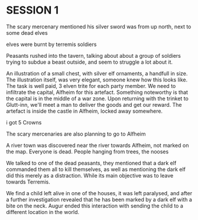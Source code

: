 # SESSION 1

The scary mercenary mentioned his silver sword was from up north, next to some dead elves

elves were burnt by terremis soldiers

Peasants rushed into the tavern, talking about about a group of soldiers trying to subdue a beast outside, and seem to struggle a lot about it.

An illustration of a small chest, with silver elf ornaments, a handfull in size. The illustration itself, was very elegant, someone knew how this looks like. The task is well paid, 3 elven trite for each party member. We need to infiltrate the capital, Alfheim for this artefact. Something noteworthy is that the capital is in the middle of a war zone. Upon returning with the trinket to Glutt-inn, we'll meet a man to deliver the goods and get our reward. The artefact is inside the castle in Alfheim, locked away somewhere.

i got 5 Crowns

The scary mercenaries are also planning to go to Alfheim

A river town was discovered near the river towards Alfheim, not marked on the map. Everyone is dead. People hanging from trees, the nooses 

We talked to one of the dead peasants, they mentioned that a dark elf commanded them all to kill themselves, as well as mentioning the dark elf did this merely as a distraction. While its main objective was to leave towards Terremis.

We find a child left alive in one of the houses, it was left paralysed, and after a further investigation revealed that he has been marked by a dark elf with a bite on the neck. Augur ended this interaction with sending the child to a different location in the world.